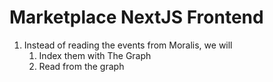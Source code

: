 # Marketplace NextJS Frontend

1. Instead of reading the events from Moralis, we will
    1. Index them with The Graph
    2. Read from the graph
